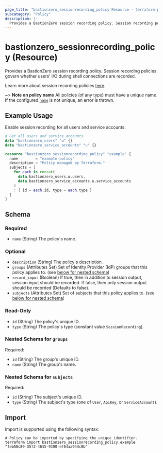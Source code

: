 ```yaml
---
page_title: "bastionzero_sessionrecording_policy Resource - terraform-provider-bastionzero"
subcategory: "Policy"
description: |-
  Provides a BastionZero session recording policy. Session recording policies govern whether users' I/O during shell connections are recorded.
---
```


# bastionzero_sessionrecording_policy (Resource)

Provides a BastionZero session recording policy. Session recording policies govern whether users' I/O during shell connections are recorded.

Learn more about session recording policies [here](https://docs.bastionzero.com/docs/admin-guide/authorization#session-recording).

~> **Note on policy name** All policies (of any type) must have a unique name. If the
configured [`name`](#name) is not unique, an error is thrown.

## Example Usage

Enable session recording for all users and service accounts:

```terraform
# Get all users and service accounts
data "bastionzero_users" "u" {}
data "bastionzero_service_accounts" "u" {}

resource "bastionzero_sessionrecording_policy" "example" {
  name        = "example-policy"
  description = "Policy managed by Terraform."
  subjects = [
    for each in concat(
      data.bastionzero_users.u.users,
      data.bastionzero_service_accounts.u.service_accounts
    )
    : { id = each.id, type = each.type }
  ]
}
```

<!-- schema generated by tfplugindocs -->
## Schema

### Required

- `name` (String) The policy's name.

### Optional

- `description` (String) The policy's description.
- `groups` (Attributes Set) Set of Identity Provider (IdP) groups that this policy applies to. (see [below for nested schema](#nestedatt--groups))
- `record_input` (Boolean) If true, then in addition to session output, session input should be recorded. If false, then only session output should be recorded (Defaults to false).
- `subjects` (Attributes Set) Set of subjects that this policy applies to. (see [below for nested schema](#nestedatt--subjects))

### Read-Only

- `id` (String) The policy's unique ID.
- `type` (String) The policy's type (constant value `SessionRecording`).

<a id="nestedatt--groups"></a>
### Nested Schema for `groups`

Required:

- `id` (String) The group's unique ID.
- `name` (String) The group's name.


<a id="nestedatt--subjects"></a>
### Nested Schema for `subjects`

Required:

- `id` (String) The subject's unique ID.
- `type` (String) The subject's type (one of `User`, `ApiKey`, or `ServiceAccount`).

## Import

Import is supported using the following syntax:

```shell
# Policy can be imported by specifying the unique identifier.
terraform import bastionzero_sessionrecording_policy.example "feb58c89-35f3-4615-9300-ef64aa944c8b"
```